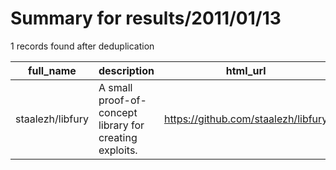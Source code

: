
# Summary for results/2011/01/13
    
1 records found after deduplication

| full_name | description | html_url | matched_list | matched_count | pushed_at | size | stargazers_count | language | forks_count |
|------------------|---------------------------------------------------------|-------------------------------------|----------------|-----------------|---------------------------|--------|--------------------|------------|---------------|
| staalezh/libfury | A small proof-of-concept library for creating exploits. | https://github.com/staalezh/libfury | ['exploit'] | 1 | 2011-01-13 22:52:05+00:00 | 120 | 2 | C++ | 0 |
